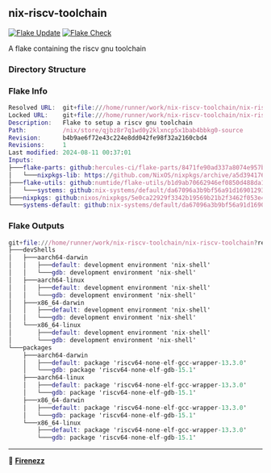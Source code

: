 ## nix-riscv-toolchain

[![Flake Update](https://github.com/Firenezz/nix-riscv-toolchain/actions/workflows/flake-update.yml/badge.svg)](https://github.com/Firenezz/nix-riscv-toolchain/blob/main/.github/workflows/flake-update.yml)
[![Flake Check](https://github.com/Firenezz/nix-riscv-toolchain/actions/workflows/flake-check.yml/badge.svg)](https://github.com/Firenezz/nix-riscv-toolchain/blob/main/.github/workflows/flake-check.yml)

A flake containing the riscv gnu toolchain
### Directory Structure



### Flake Info

```nix
Resolved URL:  git+file:///home/runner/work/nix-riscv-toolchain/nix-riscv-toolchain?shallow=1
Locked URL:    git+file:///home/runner/work/nix-riscv-toolchain/nix-riscv-toolchain?ref=refs/heads/main&rev=b4b9ae6f72e43c224e8dd042fe98f32a2160cbd4&shallow=1
Description:   Flake to setup a riscv gnu toolchain
Path:          /nix/store/qjbz8r7q1wd0y2klxncp5x1bab4bbkg0-source
Revision:      b4b9ae6f72e43c224e8dd042fe98f32a2160cbd4
Revisions:     1
Last modified: 2024-08-11 00:37:01
Inputs:
├───flake-parts: github:hercules-ci/flake-parts/8471fe90ad337a8074e957b69ca4d0089218391d (2024-08-01 23:40:00)
│   └───nixpkgs-lib: https://github.com/NixOS/nixpkgs/archive/a5d394176e64ab29c852d03346c1fc9b0b7d33eb.tar.gz?narHash=sha256-uFf2QeW7eAHlYXuDktm9c25OxOyCoUOQmh5SZ9amE5Q%3D (2024-08-01 23:35:39)
├───flake-utils: github:numtide/flake-utils/b1d9ab70662946ef0850d488da1c9019f3a9752a (2024-03-11 08:33:50)
│   └───systems: github:nix-systems/default/da67096a3b9bf56a91d16901293e51ba5b49a27e (2023-04-09 08:27:08)
├───nixpkgs: github:nixos/nixpkgs/5e0ca22929f3342b19569b21b2f3462f053e497b (2024-08-09 03:53:12)
└───systems-default: github:nix-systems/default/da67096a3b9bf56a91d16901293e51ba5b49a27e (2023-04-09 08:27:08)

```

### Flake Outputs

```nix
git+file:///home/runner/work/nix-riscv-toolchain/nix-riscv-toolchain?ref=refs/heads/main&rev=b4b9ae6f72e43c224e8dd042fe98f32a2160cbd4&shallow=1
├───devShells
│   ├───aarch64-darwin
│   │   ├───default: development environment 'nix-shell'
│   │   └───gdb: development environment 'nix-shell'
│   ├───aarch64-linux
│   │   ├───default: development environment 'nix-shell'
│   │   └───gdb: development environment 'nix-shell'
│   ├───x86_64-darwin
│   │   ├───default: development environment 'nix-shell'
│   │   └───gdb: development environment 'nix-shell'
│   └───x86_64-linux
│       ├───default: development environment 'nix-shell'
│       └───gdb: development environment 'nix-shell'
└───packages
    ├───aarch64-darwin
    │   ├───default: package 'riscv64-none-elf-gcc-wrapper-13.3.0'
    │   └───gdb: package 'riscv64-none-elf-gdb-15.1'
    ├───aarch64-linux
    │   ├───default: package 'riscv64-none-elf-gcc-wrapper-13.3.0'
    │   └───gdb: package 'riscv64-none-elf-gdb-15.1'
    ├───x86_64-darwin
    │   ├───default: package 'riscv64-none-elf-gcc-wrapper-13.3.0'
    │   └───gdb: package 'riscv64-none-elf-gdb-15.1'
    └───x86_64-linux
        ├───default: package 'riscv64-none-elf-gcc-wrapper-13.3.0'
        └───gdb: package 'riscv64-none-elf-gdb-15.1'

```

---

👤 [**Firenezz**](https://github.com/Firenezz)
